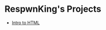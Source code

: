 # RespwnKing's Projects
 
 <ul>
  <li><a href="intro_html/index.html" target="_blank">Intro to HTML</li>
  </ul>
  
